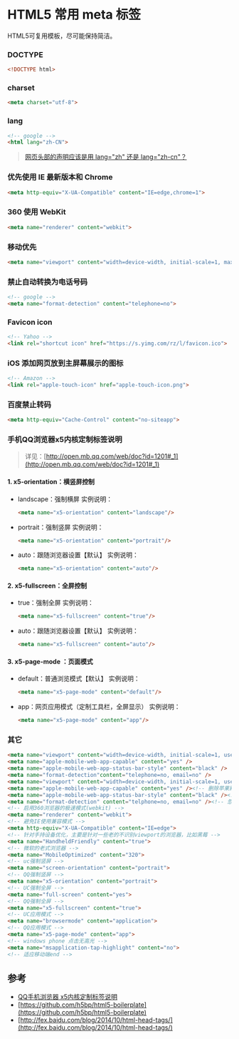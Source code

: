 # HTML5 常用 meta 标签

HTML5可复用模板，尽可能保持简洁。

### DOCTYPE

```html
<!DOCTYPE html>
```

### charset

```html
<meta charset="utf-8">
```

### lang

```html
<!-- google -->
<html lang="zh-CN">
```

> [网页头部的声明应该是用 lang="zh" 还是 lang="zh-cn"？](https://www.zhihu.com/question/20797118)


### 优先使用 IE 最新版本和 Chrome

```html
<meta http-equiv="X-UA-Compatible" content="IE=edge,chrome=1">
```

### 360 使用 WebKit

```html
<meta name="renderer" content="webkit">
```

### 移动优先

```html
<meta name="viewport" content="width=device-width, initial-scale=1, maximum-scale=1, user-scalable=no">
```

### 禁止自动转换为电话号码

```html
<!-- google -->
<meta name="format-detection" content="telephone=no">
```

### Favicon icon

```html
<!-- Yahoo -->
<link rel="shortcut icon" href="https://s.yimg.com/rz/l/favicon.ico">
```

### iOS 添加网页放到主屏幕展示的图标

```html
<!-- Amazon -->
<link rel="apple-touch-icon" href="apple-touch-icon.png">
```

### 百度禁止转码

```html
<meta http-equiv="Cache-Control" content="no-siteapp">
```

### 手机QQ浏览器x5内核定制<meta>标签说明

> 详见：[http://open.mb.qq.com/web/doc?id=1201#_1](http://open.mb.qq.com/web/doc?id=1201#_1)

#### 1. x5-orientation：横竖屏控制 
* landscape：强制横屏
  实例说明：

  ```html
  <meta name="x5-orientation" content="landscape"/>
  ```
* portrait：强制竖屏
  实例说明：

  ```html
  <meta name="x5-orientation" content="portrait"/>
  ```
* auto：跟随浏览器设置【默认】
  实例说明：

  ```html
  <meta name="x5-orientation" content="auto"/>
  ```

#### 2. x5-fullscreen：全屏控制

* true：强制全屏
  实例说明：

  ```html
  <meta name="x5-fullscreen" content="true"/>
  ```

* auto：跟随浏览器设置【默认】
  实例说明：
  ```html
  <meta name="x5-fullscreen" content="auto"/>
  ```

#### 3. x5-page-mode ：页面模式

* default：普通浏览模式【默认】
  实例说明：
  ```html
  <meta name="x5-page-mode" content="default"/>
  ```

* app：网页应用模式（定制工具栏，全屏显示）
  实例说明：
  ```html
  <meta name="x5-page-mode" content="app"/>
  ```

### 其它

```html
<meta name="viewport" content="width=device-width, initial-scale=1, user-scalable=no" />
<meta name="apple-mobile-web-app-capable" content="yes" />
<meta name="apple-mobile-web-app-status-bar-style" content="black" />
<meta name="format-detection"content="telephone=no, email=no" />
<meta name="viewport" content="width=device-width, initial-scale=1, user-scalable=no" />
<meta name="apple-mobile-web-app-capable" content="yes" /><!-- 删除苹果默认的工具栏和菜单栏 -->
<meta name="apple-mobile-web-app-status-bar-style" content="black" /><!-- 设置苹果工具栏颜色 -->
<meta name="format-detection" content="telphone=no, email=no" /><!-- 忽略页面中的数字识别为电话，忽略email识别 -->
<!-- 启用360浏览器的极速模式(webkit) -->
<meta name="renderer" content="webkit">
<!-- 避免IE使用兼容模式 -->
<meta http-equiv="X-UA-Compatible" content="IE=edge">
<!-- 针对手持设备优化，主要是针对一些老的不识别viewport的浏览器，比如黑莓 -->
<meta name="HandheldFriendly" content="true">
<!-- 微软的老式浏览器 -->
<meta name="MobileOptimized" content="320">
<!-- uc强制竖屏 -->
<meta name="screen-orientation" content="portrait">
<!-- QQ强制竖屏 -->
<meta name="x5-orientation" content="portrait">
<!-- UC强制全屏 -->
<meta name="full-screen" content="yes">
<!-- QQ强制全屏 -->
<meta name="x5-fullscreen" content="true">
<!-- UC应用模式 -->
<meta name="browsermode" content="application">
<!-- QQ应用模式 -->
<meta name="x5-page-mode" content="app">
<!-- windows phone 点击无高光 -->
<meta name="msapplication-tap-highlight" content="no">
<!-- 适应移动端end -->
```


## 参考

* [QQ手机浏览器 x5内核定制<meta>标签说明](http://open.mb.qq.com/web/doc?id=1201)
* [https://github.com/h5bp/html5-boilerplate](https://github.com/h5bp/html5-boilerplate)
* [http://fex.baidu.com/blog/2014/10/html-head-tags/](http://fex.baidu.com/blog/2014/10/html-head-tags/)